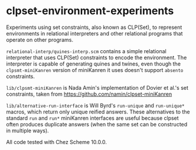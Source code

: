 # clpset-environment-experiments

Experiments using set constraints, also known as CLP(Set), to
represent environments in relational interpreters and other relational
programs that operate on other programs.

`relational-interp/quines-interp.scm` contains a simple relational
interpreter that uses CLP(Set) constraints to encode the environment.
The interpreter is capable of generating quines and twines, even
though the `clpsmt-miniKanren` version of miniKanren it uses doesn't
support `absento` constraints.

`lib/clpsmt-miniKanren` is Nada Amin's implementation of Dovier et
al.'s set constraints, taken from
https://github.com/namin/clpset-miniKanren

`lib/alternative-run-interface` is Will Byrd's `run-unique` and
`run-unique*` macros, which return only unique reified answers.  These
alternatives to the standard `run` and `run*` miniKanren interfaces
are useful because clpset often produces duplicate answers (when the
same set can be constructed in multiple ways).

All code tested with Chez Scheme 10.0.0.

